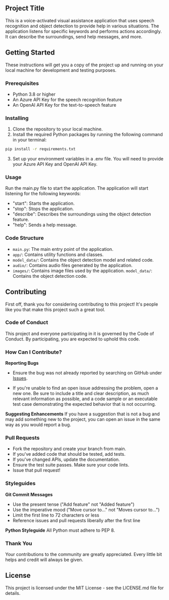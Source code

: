 ## Project Title
This is a voice-activated visual assistance application that uses speech recognition and object detection to provide help in various situations. The application listens for specific keywords and performs actions accordingly. It can describe the surroundings, send help messages, and more.

## Getting Started
These instructions will get you a copy of the project up and running on your local machine for development and testing purposes.

### Prerequisites
- Python 3.8 or higher
- An Azure API Key for the speech recognition feature
- An OpenAI API Key for the text-to-speech feature

### Installing
1. Clone the repository to your local machine.
2. Install the required Python packages by running the following command in your terminal:
```bash
pip install -r requirements.txt
```
3. Set up your environment variables in a .env file. You will need to provide your Azure API Key and OpenAI API Key.

### Usage
Run the main.py file to start the application. The application will start listening for the following keywords:

- "start": Starts the application.
- "stop": Stops the application.
- "describe": Describes the surroundings using the object detection feature.
- "help": Sends a help message.

### Code Structure
- `main.py`: The main entry point of the application.
- `app/`: Contains utility functions and classes.
- `model_data/`: Contains the object detection model and related code.
- `audio/`: Contains audio files generated by the application.
- `images/`: Contains image files used by the application.
`model_data/`: Contains the object detection code.

## Contributing

First off, thank you for considering contributing to this project! It's people like you that make this project such a great tool.

### Code of Conduct
This project and everyone participating in it is governed by the Code of Conduct. By participating, you are expected to uphold this code.

### How Can I Contribute?
**Reporting Bugs**
- Ensure the bug was not already reported by searching on GitHub under [Issues](https://github.com/DeepeshKalura/vision-assistance/issues).

- If you're unable to find an open issue addressing the problem, open a new one. Be sure to include a title and clear description, as much relevant information as possible, and a code sample or an executable test case demonstrating the expected behavior that is not occurring.

**Suggesting Enhancements**
If you have a suggestion that is not a bug and may add something new to the project, you can open an issue in the same way as you would report a bug.

### Pull Requests
- Fork the repository and create your branch from main.
- If you've added code that should be tested, add tests.
- If you've changed APIs, update the documentation.
- Ensure the test suite passes.
Make sure your code lints.
- Issue that pull request!

### Styleguides
**Git Commit Messages**
- Use the present tense ("Add feature" not "Added feature")
- Use the imperative mood ("Move cursor to..." not "Moves cursor to...")
- Limit the first line to 72 characters or less
- Reference issues and pull requests liberally after the first line

**Python Styleguide**
All Python must adhere to PEP 8.

### Thank You
Your contributions to the community are greatly appreciated. Every little bit helps and credit will always be given.

## License
This project is licensed under the MIT License - see the LICENSE.md file for details.